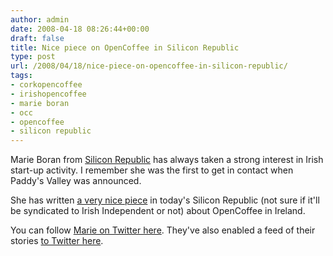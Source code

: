 ```yaml
---
author: admin
date: 2008-04-18 08:26:44+00:00
draft: false
title: Nice piece on OpenCoffee in Silicon Republic
type: post
url: /2008/04/18/nice-piece-on-opencoffee-in-silicon-republic/
tags:
- corkopencoffee
- irishopencoffee
- marie boran
- occ
- opencoffee
- silicon republic
---
```


Marie Boran from [Silicon Republic](http://www.siliconrepublic.com/) has always taken a strong interest in Irish start-up activity. I remember she was the first to get in contact when Paddy's Valley was announced.

She has written [a very nice piece](http://www.siliconrepublic.com/news/news.nv?storyid=single10784) in today's Silicon Republic (not sure if it'll be syndicated to Irish Independent or not) about OpenCoffee in Ireland.

You can follow [Marie on Twitter here](http://twitter.com/pixievondust). They've also enabled a feed of their stories [to Twitter here](http://twitter.com/siliconrepublic).
